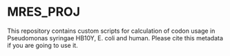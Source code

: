 # MRES_PROJ
This repository contains custom scripts for calculation of codon usage in Pseudomonas syringae HB10Y, E. coli and human.
Please cite this metadata if you are going to use it.

